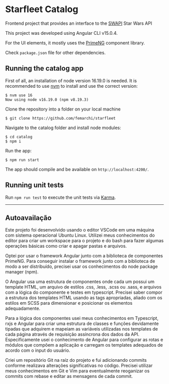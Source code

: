 # Starfleet Catalog

Frontend project that provides an interface to the [SWAPI](https://swapi.dev/) Star Wars API 

This project was developed using Angular CLI v15.0.4.

For the UI elements, it mostly uses the [PrimeNG](https://www.primefaces.org/primeng/setup) component library.

Check `package.json` file for other dependencies.

## Running the catalog app

First of all, an installation of node version 16.19.0 is needed. It is recommended to use [nvm](https://github.com/nvm-sh/nvm) to install and use the correct version:

```
$ nvm use 16
Now using node v16.19.0 (npm v8.19.3)
```

Clone the repository into a folder on your local machine
```
$ git clone https://github.com/femarchi/starfleet
```

Navigate to the catalog folder and install node modules:
```
$ cd catalog
$ npm i
```

Run the app:
```
$ npm run start
```
The app should compile and be available on `http://localhost:4200/`.

## Running unit tests

Run `npm run test` to execute the unit tests via [Karma](https://karma-runner.github.io).

-------

## Autoavailação

Este projeto foi desenvolvido usando o editor VSCode em uma máquina com sistema operacional Ubuntu Linux. Utilizei meus conhecimentos do editor para criar um workspace para o projeto e do bash para fazer algumas operações básicas como criar e apagar pastas e arquivos.

Optei por usar o framework Angular junto com a biblioteca de componentes PrimeNG. Para conseguir instalar o framework junto com a biblioteca de modo a ser distribuído, precisei usar os conhecimentos do node package manager (npm).

O Angular usa uma estrutura de componentes onde cada um possui um template HTML, um arquivo de estilos .css, .less, .scss ou .sass, e arquivos com a lógica do componente e testes em typescript. Precisei saber compor a estrutura dos templates HTML usando as tags apropriadas, aliado com os estilos em SCSS para dimensionar e posicionar os elementos adequadamente.

Para a lógica dos componentes usei meus conhecimentos em Typescript, rxjs e Angular para criar uma estrutura de classes e funções devidamente tipadas que adquirem e mapeiam as variáveis utilizadas nos templates de cada página através de requisição assíncrona dos dados da API. Especificamente usei o conhecimento de Angular para configurar as rotas e módulos que compõem a aplicação e carregam os templates adequados de acordo com o input do usuário.

Criei um repositório Git na raíz do projeto e fui adicionando commits conforme realizava alterações significativas no código. Precisei utilizar meus conhecimentos em Git e Vim para eventualmente reoganizar os commits com rebase e editar as mensagens de cada commit.
